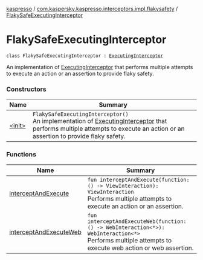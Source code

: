 [kaspresso](../../index.md) / [com.kaspersky.kaspresso.interceptors.impl.flakysafety](../index.md) / [FlakySafeExecutingInterceptor](./index.md)

# FlakySafeExecutingInterceptor

`class FlakySafeExecutingInterceptor : `[`ExecutingInterceptor`](../../com.kaspersky.kaspresso.interceptors/-executing-interceptor/index.md)

An implementation of [ExecutingInterceptor](../../com.kaspersky.kaspresso.interceptors/-executing-interceptor/index.md) that performs multiple attempts to execute an action or an assertion to
provide flaky safety.

### Constructors

| Name | Summary |
|---|---|
| [&lt;init&gt;](-init-.md) | `FlakySafeExecutingInterceptor()`<br>An implementation of [ExecutingInterceptor](../../com.kaspersky.kaspresso.interceptors/-executing-interceptor/index.md) that performs multiple attempts to execute an action or an assertion to provide flaky safety. |

### Functions

| Name | Summary |
|---|---|
| [interceptAndExecute](intercept-and-execute.md) | `fun interceptAndExecute(function: () -> ViewInteraction): ViewInteraction`<br>Performs multiple attempts to execute an action or an assertion. |
| [interceptAndExecuteWeb](intercept-and-execute-web.md) | `fun interceptAndExecuteWeb(function: () -> WebInteraction<*>): WebInteraction<*>`<br>Performs multiple attempts to execute web action or web assertion. |
